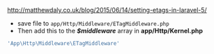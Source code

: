 http://matthewdaly.co.uk/blog/2015/06/14/setting-etags-in-laravel-5/

- save file to `app/Http/Middleware/ETagMiddleware.php`
- Then add this to the ***$middleware*** array in **app/Http/Kernel.php**

```php
'App\Http\Middleware\ETagMiddleware'
```
